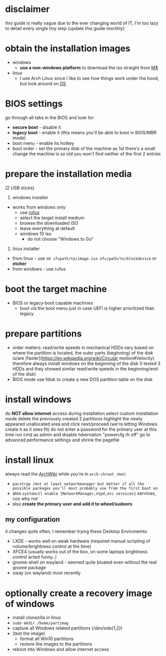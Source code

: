 # disclaimer
this guide is really vague due to the ever changing world of IT, I'm too lazy to detail every single tiny step (update this guide monthly)

# obtain the installation images
 - windows
   - **use a non-windows platform** to download the iso straight from [M$](https://www.microsoft.com/software-download)
 - linux
   - I use Arch Linux since I like to see how things work under the hood, but look around on [DS](https://distrowatch.com/)

# BIOS settings
go through all tabs in the BIOS and look for:
 - **secure boot** - disable it
 - **legacy boot** - enable it (this means you'll be able to boot in BIOS/MBR mode)
 - boot menu - enable its hotkey
 - boot order - set the primary disk of the machine as 1st
there's a small change the machine is so old you won't find neither of the first 2 entries

# prepare the installation media
(2 USB sticks)
1. windows installer
 - works from windows only
   - use [rufus](https://rufus.ie)
   - select the target install medium
   - browse the downloaded ISO
   - leave everything at default
   - windows 10 iso
     - do not choose "Windows to Go"
2. linux installer
 - from linux - use `dd if=path/to/image.iso of=/path/to/blockdevice` or **etcher**
 - from windows - use rufus

# boot the target machine
 - BIOS or legacy-boot capable machines
   - boot via the boot menu just in case UEFI is higher prioritized than legacy

# prepare partitions
 - order matters:
   read/write speeds in mechanical HDDs vary based on where the partition is located, the outer parts (beginning) of the disk is/are [faster](https://en.wikipedia.org/wiki/Circular motion#Velocity) therefore always install windows on the beginning of the disk (I tested 3 HDDs and they showed similar read/write speeds in the beginning/end of the disk)
 - BIOS mode
use fdisk to create a new DOS partition table on the disk

# install windows
do **NOT allow internet** access during installation
select custom installation mode
delete the previously created 2 partitions
highlight the newly appeared unallocated area and click next/proceed (we're letting Windows create it as it sees fit)
do not enter a password for the primary user at this time
run cmd as admin and disable hibernation "powercfg /h off"
go to advanced performance settings and shrink the pagefile

# install linux
always read the [ArchWiki](https://wiki.archlinux.org/title/installation_guide)
while you're in `arch-chroot /mnt`:
 - `pacstrap /mnt at least networkmanager but better if all the possible packages you'll most probably use from the first boot on`
 - also `systemctl enable {NetworkManager,ntpd,etc services}` services, coz why not
 - also **create the primary user and add it to wheel/sudoers**

## my configuration
it changes quite often, I remember trying these Desktop Environemts:
 - LXDE - works well on weak hardware (required manual scripting of volume/brightness control at the time)
 - XFCE4 (usually works out of the box, on some laptops brightness control acted funny..)
 - gnome-shell on wayland - seemed quite bloated even without the real gnome package
 - sway (on wayland) most recently

# optionally create a recovery image of windows
 - install clonezilla in linux
 - `sudo mkdir /home/partimag`
 - capture all Windows related partitions (*/dev/sda{1,2}*)
 - (test the image)
   - format all Win10 partitions
   - restore the images to the partitions
 - reboot into Windows and allow internet access
